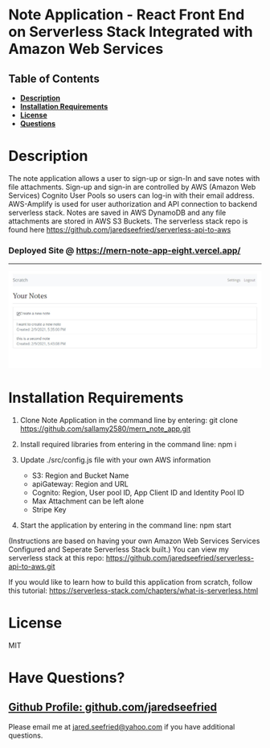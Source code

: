 # Note Application - React Front End on Serverless Stack Integrated with Amazon Web Services

## Table of Contents

- **[Description](#Description)**
- **[Installation Requirements](#Installation-Requirements)**
- **[License](#License)**
- **[Questions](#Questions)**

# Description
The note application allows a user to sign-up or sign-In and save notes with file attachments. Sign-up and sign-in are controlled by AWS (Amazon Web Services) Cognito User Pools so users can log-in with their email address. AWS-Amplify is used for user authorization and API connection to backend serverless stack. Notes are saved in AWS DynamoDB and any file attachments are stored in AWS S3 Buckets. The serverless stack repo is found here https://github.com/jaredseefried/serverless-api-to-aws 

 ### Deployed Site @ https://mern-note-app-eight.vercel.app/
---
 ![Scratch Note App](./public/images/notes-screenshot.jpg)

# Installation Requirements

1. Clone Note Application in the command line by entering: git clone https://github.com/sallamy2580/mern_note_app.git 

2. Install required libraries from entering in the command line: npm i

3. Update ./src/config.js file with your own AWS information
    - S3: Region and Bucket Name
    - apiGateway: Region and URL
    - Cognito: Region, User pool ID, App Client ID and Identity Pool ID
    - Max Attachment can be left alone
    - Stripe Key

5. Start the application by entering in the command line: npm start

(Instructions are based on having your own Amazon Web Services Services Configured and Seperate Serverless Stack built.) You can view my serverless stack at this repo: https://github.com/jaredseefried/serverless-api-to-aws.git 

If you would like to learn how to build this application from scratch, follow this tutorial: https://serverless-stack.com/chapters/what-is-serverless.html 
# License

MIT

# Have Questions?

## [Github Profile: github.com/jaredseefried](https://github.com/sallamy2580 "Title")

Please email me at jared.seefried@yahoo.com if you have additional questions.
